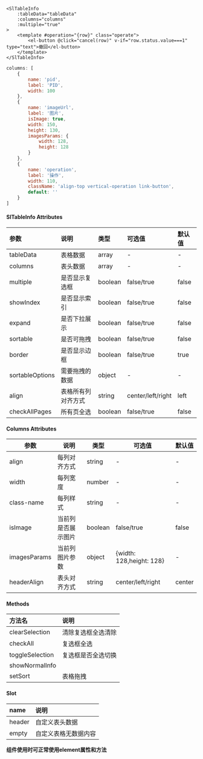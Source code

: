 ```vue
<SlTableInfo
    :tableData="tableData"
    :columns="columns"
    :multiple="true"
>
    <template #operation="{row}" class="operate">
        <el-button @click="cancel(row)" v-if="row.status.value===1" type="text">撤回</el-button>
    </template>
</SlTableInfo>
```

```js
columns: [
    {
        name: 'pid',
        label: 'PID',
        width: 100
    },
    {
        name: 'imageUrl',
        label: '图片',
        isImage: true,
        width: 150,
        height: 130,
        imagesParams: {
            width: 128,
            height: 128
        }
    },
    {
        name: 'operation',
        label: '操作',
        width: 110,
        className: 'align-top vertical-operation link-button',
        default: ''
    }
]
```

#### SlTableInfo  Attributes

| 参数            | 说明               | 类型    | 可选值            | 默认值 |
| :-------------- | :----------------- | :------ | :---------------- | :----- |
| tableData       | 表格数据           | array   | -                 | -      |
| columns         | 表头数据           | array   | -                 | -      |
| multiple        | 是否显示复选框     | boolean | false/true        | false  |
| showIndex       | 是否显示索引       | boolean | false/true        | false  |
| expand          | 是否下拉展示       | boolean | false/true        | false  |
| sortable        | 是否可拖拽         | boolean | false/true        | false  |
| border          | 是否显示边框       | boolean | false/true        | true   |
| sortableOptions | 需要拖拽的数据     | object  | -                 | -      |
| align           | 表格所有列对齐方式 | string  | center/left/right | left   |
| checkAllPages   | 所有页全选         | boolean | false/true        | false  |

#### Columns Attributes

| 参数         | 说明               | 类型    | 可选值                   | 默认值 |
| ------------ | ------------------ | ------- | ------------------------ | ------ |
| align        | 每列对齐方式       | string  | -                        | -      |
| width        | 每列宽度           | number  | -                        | -      |
| class-name   | 每列样式           | string  | -                        | -      |
| isImage      | 当前列是否展示图片 | boolean | false/true               | false  |
| imagesParams | 当前列图片参数     | object  | {width: 128,height: 128} | -      |
| headerAlign  | 表头对齐方式       | string  | center/left/right        | center |



#### Methods

| 方法名          | 说明               |
| :-------------- | :----------------- |
| clearSelection  | 清除复选框全选清除 |
| checkAll        | 复选框全选         |
| toggleSelection | 复选框是否全选切换 |
| showNormalInfo  |                    |
| setSort         | 表格拖拽           |

#### Slot

| name   | 说明                 |
| :----- | :------------------- |
| header | 自定义表头数据       |
| empty  | 自定义表格无数据内容 |


**组件使用时可正常使用element属性和方法**


